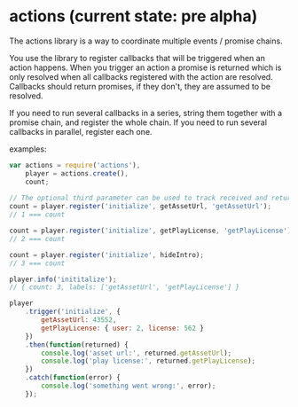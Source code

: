# actions (current state: pre alpha)

The actions library is a way to coordinate multiple events / promise chains.

You use the library to register callbacks that will be triggered when an action happens. When you trigger an action
a promise is returned which is only resolved when all callbacks registered with the action are resolved. Callbacks
should return promises, if they don't, they are assumed to be resolved.

If you need to run several callbacks in a series, string them together with a promise chain, and register the whole
chain. If you need to run several callbacks in parallel, register each one.

examples:

```javascript
var actions = require('actions'),
    player = actions.create(),
    count;
    
// The optional third parameter can be used to track received and returned payloads
count = player.register('initialize', getAssetUrl, 'getAssetUrl');
// 1 === count

count = player.register('initialize', getPlayLicense, 'getPlayLicense')
// 2 === count

count = player.register('initialize', hideIntro);
// 3 === count

player.info('inititalize');
// { count: 3, labels: ['getAssetUrl', 'getPlayLicense'] }

player
    .trigger('initialize', {
        getAssetUrl: 43552,
        getPlayLicense: { user: 2, license: 562 }
    })
    .then(function(returned) {
        console.log('asset url:', returned.getAssetUrl);
        console.log('play license:', returned.getPlayLicense);
    })
    .catch(function(error) {
        console.log('something went wrong:', error);
    });
```


